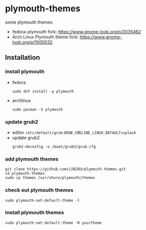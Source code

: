 # plymouth-themes

some plymouth themes

+ fedora-plymouth
    fork: https://www.gnome-look.org/p/2035462
+ Arch Linux Plymouth theme
    fork: https://www.gnome-look.org/p/1000032

## Installation

### install plymouth

+ fedora
    ```shell
    sudo dnf install -y plymouth
    ```
+ archlinux
    ```shell
    sudo pacman -S plymouth
    ```

### update grub2

+ editor `/etc/default/grub`
  `GRUB_CMDLINE_LINUX_DEFAULT=splash`
+ update grub2
  ```shell
  grub2-mkconfig -o /boot/grub2/grub.cfg
  ```

### add plymouth themes

```shell
git clone https://github.com/LINJOU/plymouth-themes.git
cd plymouth-themes
sudo cp themes /usr/share/plymouth/themes
```

### check out plymouth themes

```shell
sudo plymouth-set-default-theme -l
```

### install plymouth themes

```shell
sudo plymouth-set-default-theme -R yourtheme
```
